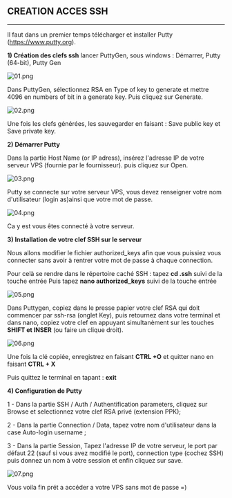 ## CREATION ACCES SSH
* * *
Il faut dans un premier temps télécharger et installer Putty (https://www.putty.org).

**1) Création des clefs ssh** 
lancer PuttyGen, sous windows : Démarrer, Putty (64-bit), Putty Gen

![01.png](_resources/d9e23b1a0ad349aeb8ef9b6039736508.png)

Dans PuttyGen, sélectionnez RSA en Type of key to generate et mettre 4096 en numbers of bit in a generate key. Puis cliquez sur Generate.

![02.png](_resources/e812f524802e465cb462c18f52338c24.png)

Une fois les clefs générées, les sauvegarder en faisant : Save public key et Save private key. 

**2) Démarrer Putty**

Dans la partie Host Name (or IP adress), insérez l'adresse IP de votre serveur VPS (fournie par le fournisseur). puis cliquez sur Open.

![03.png](_resources/2e60020b86bc45cc946abda403e2d7f9.png)

Putty se connecte sur votre serveur VPS, vous devez renseigner votre nom d'utilisateur (login as)ainsi que votre mot de passe.

![04.png](_resources/a33378bff8224c60a7c0798faa37490d.png)

Ca y est vous êtes connecté à votre serveur.

**3) Installation de votre clef SSH sur le serveur**

Nous allons modifier le fichier authorized_keys afin que vous puissiez vous connecter sans avoir à rentrer votre mot de passe à chaque connection.

Pour celà se rendre dans le répertoire caché SSH :
tapez **cd .ssh** suivi de la touche entrée  Puis tapez **nano authorized_keys** suivi de la touche entrée

![05.png](_resources/10b5dc1376044002b86f62f37da7f98e.png)

Dans Puttygen, copiez dans le presse papier votre clef RSA qui doit commencer par ssh-rsa (onglet Key), puis retournez dans votre terminal et dans nano, copiez votre clef en appuyant simultanèment sur les touches **SHIFT et INSER** (ou faire un clique droit).

![06.png](_resources/f4a827ce6e354386a85b69f307e5d4ca.png)

Une fois la clé copiée, enregistrez en faisant **CTRL +O** et quitter nano en faisant **CTRL + X**

Puis quittez le terminal en tapant : **exit**

**4) Configuration de Putty**

1 - Dans la partie SSH / Auth / Authentification parameters, cliquez sur Browse et selectionnez votre clef RSA privé (extension PPK);

2 - Dans la partie Connection / Data, tapez votre nom d'utilisateur dans la case Auto-login username ;

3 - Dans la partie Session, Tapez l'adresse IP de votre serveur, le port par défaut 22 (sauf si vous avez modifié le port), connection type (cochez SSH) puis donnez un nom à votre session et enfin cliquez sur save.

![07.png](_resources/0e31106109e6461588db20b583195022.png)

Vous voila fin prét a accéder a votre VPS sans mot de passe =) 
